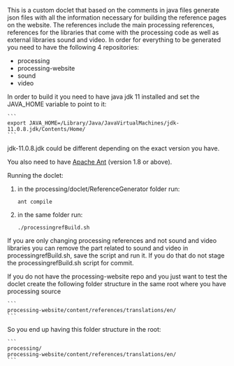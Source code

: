 This is a custom doclet that based on the comments in java files generate json files with all the information 
necessary for building the reference pages on the website. The references include the main processing references, 
references for the libraries that come with the processing code as well as external libraries sound and video.
In order for everything to be generated you need to have the following 4 repositories:

- processing
- processing-website
- sound
- video 

In order to build it you need to have java jdk 11 installed and set the JAVA_HOME variable to point to it:

	```
	export JAVA_HOME=/Library/Java/JavaVirtualMachines/jdk-11.0.8.jdk/Contents/Home/
	```

jdk-11.0.8.jdk could be different depending on the exact version you have.

You also need to have [Apache Ant](https://ant.apache.org/manual/install.html) (version 1.8 or above).

Running the doclet:

1. in the processing/doclet/ReferenceGenerator folder run:

	```
	ant compile
	```

2. in the same folder run: 

	```
	./processingrefBuild.sh 
	```

If you are only changing processing references and not sound and video libraries you can remove the part related to 
sound and video in processingrefBuild.sh, save the script and run it. If you do that do not stage the 
processingrefBuild.sh script for commit.

If you do not have the processing-website repo and you just want to test the doclet create the following folder structure
in the same root where you have processing source

	```
	processing-website/content/references/translations/en/
	```

So you end up having this folder structure in the root:

	```
	processing/
	processing-website/content/references/translations/en/
	```